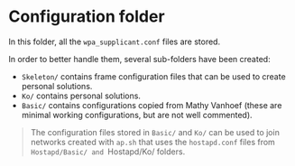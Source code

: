 # Configuration folder
In this folder, all the `wpa_supplicant.conf` files are stored.

In order to better handle them, several sub-folders have been created:
- `Skeleton/` contains frame configuration files that can be used to create personal solutions.
- `Ko/` contains personal solutions.
- `Basic/` contains configurations copied from Mathy Vanhoef (these are minimal working configurations, but are not well commented).

>The configuration files stored in `Basic/` and `Ko/` can be used to join networks created with `ap.sh` that uses the `hostapd.conf` files from `Hostapd/Basic/ and `Hostapd/Ko/ folders.

